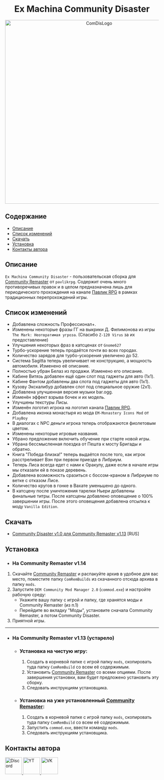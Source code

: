 <div align="center">
  <h1>Ex Machina Community Disaster</h1>
  <img src="https://i.imgur.com/Bcn7a8Z.png" alt="ComDisLogo", width="600">
</div>


## Содержание

- [Описание](#description_rus)
- [Список изменений](#changelist_main_rus)
- [Скачать](#download_rus)
- [Установка](#installation_rus)
- [Контакты автора](#contacts_rus)

<a id="description_rus"></a>

## Описание

`Ex Machina Community Disaster` - пользовательская сборка для [Community Remaster](https://github.com/DeusExMachinaTeam/EM-CommunityPatch/) от `pavlikrpg`. Содержит очень много противоречивых правок и в целом предназначена лишь для периодического прохождения на канале [Павлик RPG](https://www.youtube.com/@pavlikrpg) в рамках традиционных перепрохождений игры.

<a id="changelist_main_rus"></a>

## Список изменений

+ Добавлена сложность Профессионал+.
+ Изменены некоторые фразы ГГ на выкрики Д. Филимонова из игры `The Mark: Неотвратимая угроза`. (Спасибо `Z-120 Virus` за их предоставление)
+ Улучшения некоторых фраз в катсценах от `Gnome627`
+ Турбо-ускорение теперь продаётся почти во всех городах.
+ Количество зарядов для турбо-ускорения увеличено до 52.
+ Система Sagitta теперь увеличивает не конструкцию, а мощность автомобиля. Изменено её описание.
+ Полностью убран Белаз из продажи. Изменено его описание.
+ Кабине Витязь добавлен ещё один слот под гаджеты для авто (1x1).
+ Кабине Фантом добавлены два слота под гаджеты для авто (1x1).
+ Кузову Экскалибур добавлен слот под специальное оружие (2x1).
+ Добавлена улучшенная версия музыки bar.ogg.
+ Изменён эффект взрыва бочек и их модель.
+ Улучшены текстуры Лисы.
+ Изменён логотип игрока на логотип канала [Павлик RPG](https://www.youtube.com/@pavlikrpg).
+ Добавлена иконка монастыря из мода `EM-Monastery Icons Mod` от `PlayBoy`
+ В диалогах с NPC деньги игрока теперь отображаются фиолетовым цветом.
+ Изменены некоторые игровые названия.
+ Убрано предложение включить обучение при старте новой игры.
+ Убрана бессмысленная поездка от Пешта к мосту Бригады и обратно.
+ Книга "Победа близка!" теперь выдаётся после того, как игрок расстреливает Вэн при первом приезде в Либриум.
+ Теперь Лиса всегда едет с нами к Оракулу, даже если в начале игры мы отказали ей в показе деревень.
+ Добавлена возможность сразиться с боссом-краном в Либриуме по ветке с отказом Лисе.
+ Количество кругов в гонке в Вахате уменьшено до одного.
+ В катсцену после уничтожения тарелки Ньери добавлены финальные титры. После катсцены добавлено оповещение о 100% завершении игры. После этого оповещения добавлена отсылка к моду `Vanilla Edition`.

<a id="download_rus"></a>

## Скачать 

<!-- * [Community Disaster v1.1 для Community Remaster v1.14]() [RUS] -->
* [Community Disaster v1.0 для Community Remaster v1.13](https://github.com/zatinu322/stream_builds/releases/tag/v1.0-cr) [RUS]

<a id="installation_rus"></a>

## Установка

* ### На Community Remaster v1.14

1. Скачайте [Community Remaster](https://github.com/DeusExMachinaTeam/EM-CommunityPatch/) и распакуйте архив в удобное для вас место, поместите папку `ComRemBuilds` из скачанного отсюда архива в папку `mods`.
2. Запустите `DEM Community Mod Manager 2.0` (`commod.exe`) и настройте рабочую среду:
    + Укажите вашу папку с игрой и папку, где хранятся моды и Community Remaster (из п.1)
    + Перейдите во вкладку "Моды", установите сначала Community Remaster, а потом Community Disaster.
3. Приятной игры.

***

* ### На Community Remaster v1.13 (устарело)

  + ### **Установка на чистую игру:**
    1. Создать в корневой папке с игрой папку `mods`, скопировать туда папку `ComRemBuild` со всем её содержимым.
    2. Установить [Community Remaster](https://github.com/DeusExMachinaTeam/EM-CommunityPatch/releases/) со всеми опциями. После завершения установки, вам будет предложено установить эту сборку.
    3. Следовать инструкциям установщика.

  + ### **Установка на уже установленный [Community Remaster](https://github.com/DeusExMachinaTeam/EM-CommunityPatch/)**:

    1. Создать в корневой папке с игрой папку `mods`, скопировать туда папку `ComRemBuild` со всем её содержимым.
    2. Запустить `commod.exe`, ввести команду `mods`.
    3. Следовать инструкциям установщика.

<a id="contacts_rus"></a>

## Контакты автора

<div align="left">
  <a href="https://discord.gg/sPrGBP9aFd">
    <img src="https://i.imgur.com/1p7N4lm.png" alt="Discord" height="55">
  </a>
  <a href="https://www.youtube.com/user/rpggameland">
    <img src="https://i.imgur.com/eZj65ig.png" alt="YT" height="55">
  </a>
  <a href="https://vk.com/id316894646">
    <img src="https://i.imgur.com/4lcRJSW.png" alt="VK" height="55">
</a>

</div>